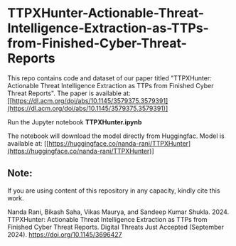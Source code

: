 # TTPXHunter-Actionable-Threat-Intelligence-Extraction-as-TTPs-from-Finished-Cyber-Threat-Reports

This repo contains code and dataset of our paper titled "TTPXHunter: Actionable Threat Intelligence Extraction as TTPs from Finished Cyber Threat Reports". The paper is available at: [[https://dl.acm.org/doi/abs/10.1145/3579375.3579391](https://dl.acm.org/doi/abs/10.1145/3579375.3579391)]


Run the Jupyter notebook **TTPXHunter.ipynb**

The notebook will download the model directly from Huggingfac. Model is available at: [[https://huggingface.co/nanda-rani/TTPXHunter](https://huggingface.co/nanda-rani/TTPXHunter)]


## Note:
If you are using content of this repository in any capacity, kindly cite this work.

Nanda Rani, Bikash Saha, Vikas Maurya, and Sandeep Kumar Shukla. 2024. TTPXHunter: Actionable Threat Intelligence Extraction as TTPs from Finished Cyber Threat Reports. Digital Threats Just Accepted (September 2024). https://doi.org/10.1145/3696427
